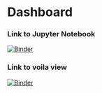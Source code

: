 # Dashboard
### Link to Jupyter Notebook
[![Binder](https://mybinder.org/badge_logo.svg)](https://mybinder.org/v2/gh/amberlie03/Dashboard/HEAD?urlpath=%2Fdoc%2Ftree%2Fvoila%2Frender%2FDashboard.ipynb)
### Link to voila view
[![Binder](https://mybinder.org/badge_logo.svg)](https://mybinder.org/v2/gh/amberlie03/Dashboard/HEAD?urlpath=voila/render/Dashboard.ipynb)
